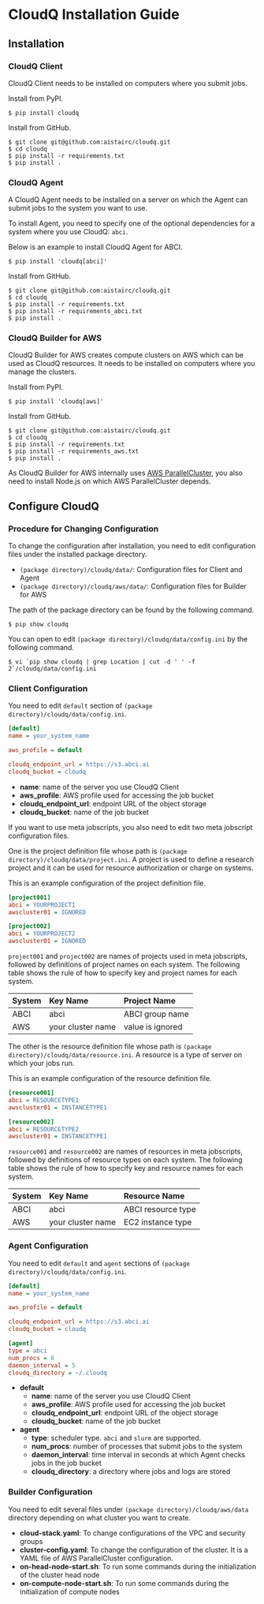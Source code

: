 # CloudQ Installation Guide

## Installation

### CloudQ Client

CloudQ Client needs to be installed on computers where you submit jobs.

Install from PyPI.

```console
$ pip install cloudq
```

Install from GitHub.

```console
$ git clone git@github.com:aistairc/cloudq.git
$ cd cloudq
$ pip install -r requirements.txt
$ pip install .
```

### CloudQ Agent

A CloudQ Agent needs to be installed on a server on which the Agent can submit jobs to the system you want to use.

To install Agent, you need to specify one of the optional dependencies for a system where you use CloudQ: `abci`.

Below is an example to install CloudQ Agent for ABCI.

```console
$ pip install 'cloudq[abci]'
```

Install from GitHub.

```console
$ git clone git@github.com:aistairc/cloudq.git
$ cd cloudq
$ pip install -r requirements.txt
$ pip install -r requirements_abci.txt
$ pip install .
```

### CloudQ Builder for AWS

CloudQ Builder for AWS creates compute clusters on AWS which can be used as CloudQ resources.
It needs to be installed on computers where you manage the clusters.

Install from PyPI.

```console
$ pip install 'cloudq[aws]'
```

Install from GitHub.

```console
$ git clone git@github.com:aistairc/cloudq.git
$ cd cloudq
$ pip install -r requirements.txt
$ pip install -r requirements_aws.txt
$ pip install .
```

As CloudQ Builder for AWS internally uses [AWS ParallelCluster](https://github.com/aws/aws-parallelcluster), you also need to install Node.js on which AWS ParallelCluster depends.


## Configure CloudQ

### Procedure for Changing Configuration

To change the configuration after installation, you need to edit configuration files under the installed package directory.

- `(package directory)/cloudq/data/`: Configuration files for Client and Agent
- `(package directory)/cloudq/aws/data/`: Configuration files for Builder for AWS

The path of the package directory can be found by the following command.

```console
$ pip show cloudq
```

You can open to edit `(package directory)/cloudq/data/config.ini` by the following command.

```console
$ vi `pip show cloudq | grep Location | cut -d ' ' -f 2`/cloudq/data/config.ini
```

### Client Configuration

You need to edit `default` section of `(package directory)/cloudq/data/config.ini`.

```ini
[default]
name = your_system_name

aws_profile = default

cloudq_endpoint_url = https://s3.abci.ai
cloudq_bucket = cloudq
```

- **name**: name of the server you use CloudQ Client
- **aws_profile**: AWS profile used for accessing the job bucket
- **cloudq_endpoint_url**: endpoint URL of the object storage
- **cloudq_bucket**: name of the job bucket

If you want to use meta jobscripts, you also need to edit two meta jobscript configuration files.

One is the project definition file whose path is `(package directory)/cloudq/data/project.ini`.
A project is used to define a research project and it can be used for resource authorization or charge on systems.

This is an example configuration of the project definition file.

```ini
[project001]
abci = YOURPROJECT1
awscluster01 = IGNORED

[project002]
abci = YOURPROJECT2
awscluster01 = IGNORED
```

`project001` and `project002` are names of projects used in meta jobscripts, followed by definitions of project names on each system.
The following table shows the rule of how to specify key and project names for each system.

| System | Key Name          | Project Name     |
| :------| :---------------- | :--------------- |
| ABCI   | abci              | ABCI group name  |
| AWS    | your cluster name | value is ignored |

The other is the resource definition file whose path is `(package directory)/cloudq/data/resource.ini`.
A resource is a type of server on which your jobs run.

This is an example configuration of the resource definition file.

```ini
[resource001]
abci = RESOURCETYPE1
awscluster01 = INSTANCETYPE1

[resource002]
abci = RESOURCETYPE2
awscluster01 = INSTANCETYPE1
```

`resource001` and `resource002` are names of resources in meta jobscripts, followed by definitions of resource types on each system.
The following table shows the rule of how to specify key and resource names for each system.

| System | Key Name          | Resource Name      |
| :----- | :---------------- | :----------------- |
| ABCI   | abci              | ABCI resource type |
| AWS    | your cluster name | EC2 instance type  |

### Agent Configuration

You need to edit `default` and `agent` sections of `(package directory)/cloudq/data/config.ini`.

```ini
[default]
name = your_system_name

aws_profile = default

cloudq_endpoint_url = https://s3.abci.ai
cloudq_bucket = cloudq

[agent]
type = abci
num_procs = 8
daemon_interval = 5
cloudq_directory = ~/.cloudq
```

- **default**
  - **name**: name of the server you use CloudQ Client
  - **aws_profile**: AWS profile used for accessing the job bucket
  - **cloudq_endpoint_url**: endpoint URL of the object storage
  - **cloudq_bucket**: name of the job bucket
- **agent**
  - **type**: scheduler type. `abci` and `slurm` are supported.
  - **num_procs**: number of processes that submit jobs to the system
  - **daemon_interval**: time interval in seconds at which Agent checks jobs in the job bucket
  - **cloudq_directory**: a directory where jobs and logs are stored

### Builder Configuration

You need to edit several files under `(package directory)/cloudq/aws/data` directory depending on what cluster you want to create.

- **cloud-stack.yaml**: To change configurations of the VPC and security groups
- **cluster-config.yaml**: To change the configuration of the cluster. It is a YAML file of AWS ParallelCluster configuration.
- **on-head-node-start.sh**: To run some commands during the initialization of the cluster head node
- **on-compute-node-start.sh**: To run some commands during the initialization of compute nodes
